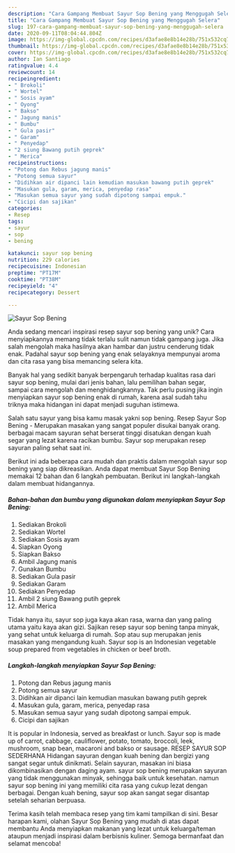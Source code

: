 ```yaml
---
description: "Cara Gampang Membuat Sayur Sop Bening yang Menggugah Selera"
title: "Cara Gampang Membuat Sayur Sop Bening yang Menggugah Selera"
slug: 197-cara-gampang-membuat-sayur-sop-bening-yang-menggugah-selera
date: 2020-09-11T08:04:44.804Z
image: https://img-global.cpcdn.com/recipes/d3afae8e8b14e28b/751x532cq70/sayur-sop-bening-foto-resep-utama.jpg
thumbnail: https://img-global.cpcdn.com/recipes/d3afae8e8b14e28b/751x532cq70/sayur-sop-bening-foto-resep-utama.jpg
cover: https://img-global.cpcdn.com/recipes/d3afae8e8b14e28b/751x532cq70/sayur-sop-bening-foto-resep-utama.jpg
author: Ian Santiago
ratingvalue: 4.4
reviewcount: 14
recipeingredient:
- " Brokoli"
- " Wortel"
- " Sosis ayam"
- " Oyong"
- " Bakso"
- " Jagung manis"
- " Bumbu"
- " Gula pasir"
- " Garam"
- " Penyedap"
- "2 siung Bawang putih geprek"
- " Merica"
recipeinstructions:
- "Potong dan Rebus jagung manis"
- "Potong semua sayur"
- "Didihkan air dipanci lain kemudian masukan bawang putih geprek"
- "Masukan gula, garam, merica, penyedap rasa"
- "Masukan semua sayur yang sudah dipotong sampai empuk."
- "Cicipi dan sajikan"
categories:
- Resep
tags:
- sayur
- sop
- bening

katakunci: sayur sop bening 
nutrition: 229 calories
recipecuisine: Indonesian
preptime: "PT17M"
cooktime: "PT38M"
recipeyield: "4"
recipecategory: Dessert

---
```



![Sayur Sop Bening](https://img-global.cpcdn.com/recipes/d3afae8e8b14e28b/751x532cq70/sayur-sop-bening-foto-resep-utama.jpg)

Anda sedang mencari inspirasi resep sayur sop bening yang unik? Cara menyiapkannya memang tidak terlalu sulit namun tidak gampang juga. Jika salah mengolah maka hasilnya akan hambar dan justru cenderung tidak enak. Padahal sayur sop bening yang enak selayaknya mempunyai aroma dan cita rasa yang bisa memancing selera kita.

Banyak hal yang sedikit banyak berpengaruh terhadap kualitas rasa dari sayur sop bening, mulai dari jenis bahan, lalu pemilihan bahan segar, sampai cara mengolah dan menghidangkannya. Tak perlu pusing jika ingin menyiapkan sayur sop bening enak di rumah, karena asal sudah tahu triknya maka hidangan ini dapat menjadi suguhan istimewa.

Salah satu sayur yang bisa kamu masak yakni sop bening. Resep Sayur Sop Bening - Merupakan masakan yang sangat populer disukai banyak orang. berbagai macam sayuran sehat berserat tinggi disatukan dengan kuah segar yang lezat karena racikan bumbu. Sayur sop merupakan resep sayuran paling sehat saat ini.


Berikut ini ada beberapa cara mudah dan praktis dalam mengolah sayur sop bening yang siap dikreasikan. Anda dapat membuat Sayur Sop Bening memakai 12 bahan dan 6 langkah pembuatan. Berikut ini langkah-langkah dalam membuat hidangannya.

<!--inarticleads1-->

##### Bahan-bahan dan bumbu yang digunakan dalam menyiapkan Sayur Sop Bening:

1. Sediakan  Brokoli
1. Sediakan  Wortel
1. Sediakan  Sosis ayam
1. Siapkan  Oyong
1. Siapkan  Bakso
1. Ambil  Jagung manis
1. Gunakan  Bumbu
1. Sediakan  Gula pasir
1. Sediakan  Garam
1. Sediakan  Penyedap
1. Ambil 2 siung Bawang putih geprek
1. Ambil  Merica


Tidak hanya itu, sayur sop juga kaya akan rasa, warna dan yang paling utama yaitu kaya akan gizi. Sajikan resep sayur sop bening tanpa minyak, yang sehat untuk keluarga di rumah. Sop atau sup merupakan jenis masakan yang mengandung kuah. Sayur sop is an Indonesian vegetable soup prepared from vegetables in chicken or beef broth. 

<!--inarticleads2-->

##### Langkah-langkah menyiapkan Sayur Sop Bening:

1. Potong dan Rebus jagung manis
1. Potong semua sayur
1. Didihkan air dipanci lain kemudian masukan bawang putih geprek
1. Masukan gula, garam, merica, penyedap rasa
1. Masukan semua sayur yang sudah dipotong sampai empuk.
1. Cicipi dan sajikan


It is popular in Indonesia, served as breakfast or lunch. Sayur sop is made up of carrot, cabbage, cauliflower, potato, tomato, broccoli, leek, mushroom, snap bean, macaroni and bakso or sausage. RESEP SAYUR SOP SEDERHANA Hidangan sayuran dengan kuah bening dan bergizi yang sangat segar untuk dinikmati. Selain sayuran, masakan ini biasa dikombinasikan dengan daging ayam. sayur sop bening merupakan sayuran yang tidak menggunakan minyak, sehingga baik untuk kesehatan. namun sayur sop bening ini yang memiliki cita rasa yang cukup lezat dengan berbagai. Dengan kuah bening, sayur sop akan sangat segar disantap setelah seharian berpuasa. 

Terima kasih telah membaca resep yang tim kami tampilkan di sini. Besar harapan kami, olahan Sayur Sop Bening yang mudah di atas dapat membantu Anda menyiapkan makanan yang lezat untuk keluarga/teman ataupun menjadi inspirasi dalam berbisnis kuliner. Semoga bermanfaat dan selamat mencoba!
